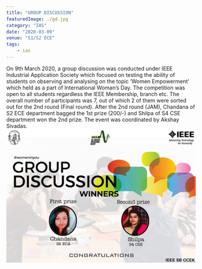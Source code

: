 ```yaml
---
title: "GROUP DISCUSSION"
featuredImage: ./gd.jpg
category: "IAS"
date: "2020-03-09"
venue: "S1/S2 ECE"
tags:
    - ias
---
```

On 9th March 2020, a group discussion was conducted under IEEE Industrial Application Society which focused on testing the ability of students on observing and analysing on the topic ‘Women Empowerment’ which held as a part of International Woman’s Day. The competition was open to all students regardless the IEEE Membership, branch etc. The overall number of participants was 7, out of which 2 of them were sorted out for the 2nd round (Final round). After the 2nd round (JAM), Chandana of S2 ECE department bagged the 1st prize (200/-) and Shilpa of S4 CSE department won the 2nd prize. The event was coordinated by Akshay Sivadas.
![Group Discussion](./gd1.jpg)
